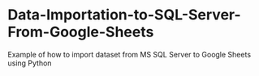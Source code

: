 # Data-Importation-to-SQL-Server-From-Google-Sheets
Example of how to import dataset from MS SQL Server to Google Sheets using Python
